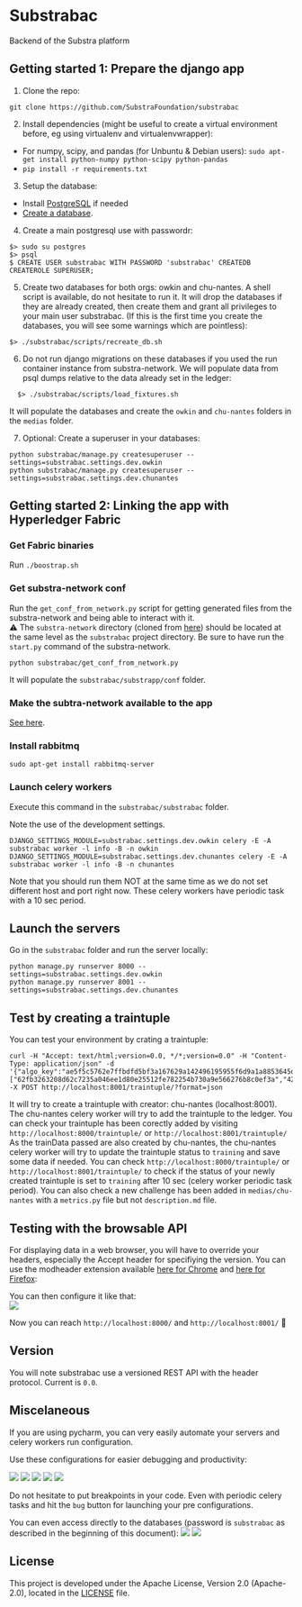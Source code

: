 # Substrabac
Backend of the Substra platform

## Getting started 1: Prepare the django app

1. Clone the repo:
 ```
 git clone https://github.com/SubstraFoundation/substrabac
 ```
2. Install dependencies (might be useful to create a virtual environment before, eg using virtualenv and virtualenvwrapper):
  - For numpy, scipy, and pandas (for Unbuntu & Debian users): `sudo apt-get install python-numpy python-scipy python-pandas`
  - `pip install -r requirements.txt`
3. Setup the database: 
  - Install [PostgreSQL](https://www.postgresql.org/download/) if needed
  - [Create a database](https://www.postgresql.org/docs/10/static/tutorial-createdb.html).
4. Create a main postgresql use with passwordr:
  ```shell
  $> sudo su postgres
  $> psql
  $ CREATE USER substrabac WITH PASSWORD 'substrabac' CREATEDB CREATEROLE SUPERUSER;
  ```
5. Create two databases for both orgs: owkin and chu-nantes. A shell script is available, do not hesitate to run it.
It will drop the databases if they are already created, then create them and grant all privileges to your main user substrabac.
 (If this is the first time you create the databases, you will see some warnings which are pointless):

  ```shell
  $> ./substrabac/scripts/recreate_db.sh 
```
6. Do not run django migrations on these databases if you used the run container instance from substra-network. We will populate data from psql dumps relative to the data already set in the ledger:
```shell
  $> ./substrabac/scripts/load_fixtures.sh 
```
It will populate the databases and create the `owkin` and `chu-nantes` folders in the `medias` folder.

7. Optional: Create a superuser in your databases:
```
python substrabac/manage.py createsuperuser --settings=substrabac.settings.dev.owkin
python substrabac/manage.py createsuperuser --settings=substrabac.settings.dev.chunantes
```

## Getting started 2: Linking the app with Hyperledger Fabric

### Get Fabric binaries

Run `./boostrap.sh`

### Get substra-network conf

Run the `get_conf_from_network.py` script for getting generated files from the substra-network and being able to interact with it.  
:warning: The `substra-network` directory (cloned from [here](https://github.com/SubstraFoundation/substra-network)) should be located at the same level as the `substrabac` project directory.
Be sure to have run the `start.py` command of the substra-network.
```
python substrabac/get_conf_from_network.py
```
It will populate the `substrabac/substrapp/conf` folder.
 
### Make the subtra-network available to the app

[See here](https://github.com/SubstraFoundation/substra-network#network).  

### Install rabbitmq

```shell
sudo apt-get install rabbitmq-server
```

### Launch celery workers

Execute this command in the `substrabac/substrabac` folder.

Note the use of the development settings. 

```shell
DJANGO_SETTINGS_MODULE=substrabac.settings.dev.owkin celery -E -A substrabac worker -l info -B -n owkin
DJANGO_SETTINGS_MODULE=substrabac.settings.dev.chunantes celery -E -A substrabac worker -l info -B -n chunantes
```

 Note that you should run them NOT at the same time as we do not set different host and port right now.
 These celery workers have periodic task with a 10 sec period.

## Launch the servers

Go in the `substrabac` folder and run the server locally:
 ```
 python manage.py runserver 8000 --settings=substrabac.settings.dev.owkin
 python manage.py runserver 8001 --settings=substrabac.settings.dev.chunantes
 ```
 
## Test by creating a traintuple 

You can test your environment by crating a traintuple: 
```shell
curl -H "Accept: text/html;version=0.0, */*;version=0.0" -H "Content-Type: application/json" -d '{"algo_key":"ae5f5c5762e7ffbdfd5bf3a167629a142496195955f6d9a1a8853645dc7e1bf3","model_key":"10060f1d9e450d98bb5892190860eee8dd48594f00e0e1c9374a27c5acdba568","train_data_keys":["62fb3263208d62c7235a046ee1d80e25512fe782254b730a9e566276b8c0ef3a","42303efa663015e729159833a12ffb510ff92a6e386b8152f90f6fb14ddc94c9"]}' -X POST http://localhost:8001/traintuple/?format=json
```
It will try to create a traintuple with creator: chu-nantes (localhost:8001).
The chu-nantes celery worker will try to add the traintuple to the ledger.
You can check your traintuple has been corectly added by visiting `http://localhost:8000/traintuple/` or `http://localhost:8001/traintuple/`
As the trainData passed are also created by chu-nantes, the chu-nantes celery worker will try to update the traintuple status to `training` and save some data if needed.
You can check `http://localhost:8000/traintuple/` or `http://localhost:8001/traintuple/` to check if the status of your newly created traintuple is set to `training` after 10 sec (celery worker periodic task period).
You can also check a new challenge has been added in `medias/chu-nantes` with a `metrics.py` file but not `description.md` file.

## Testing with the browsable API

For displaying data in a web browser, you will have to override your headers, especially the Accept header for specifiying the version.
You can use the modheader extension available [here for Chrome](https://chrome.google.com/webstore/detail/modheader/idgpnmonknjnojddfkpgkljpfnnfcklj) and [here for Firefox](https://addons.mozilla.org/en-US/firefox/addon/modheader-firefox/):

You can then configure it like that:  
![](assets/modheader_config.png) 

Now you can reach `http://localhost:8000/` and `http://localhost:8001/` :tada:

## Version

You will note substrabac use a versioned REST API with the header protocol.
Current is `0.0`.

## Miscelaneous

If you are using pycharm, you can very easily automate your servers and celery workers run configuration.

Use these configurations for easier debugging and productivity:

![](assets/conf.png)
![](assets/server_owkin.png)
![](assets/server_chunantes.png) 
![](assets/celery_owkin.png) 
![](assets/celery_chunantes.png) 

Do not hesitate to put breakpoints in your code. Even with periodic celery tasks and hit the `bug` button for launching your pre configurations.

You can even access directly to the databases (password is `substrabac` as described in the beginning of this document):
![](assets/database_owkin.png) 
![](assets/database_owkin_challenges.png) 

## License

This project is developed under the Apache License, Version 2.0 (Apache-2.0), located in the [LICENSE](./LICENSE) file.

